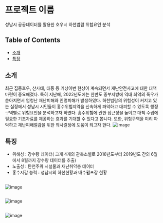 # 프로젝트 이름
성남시 공공데이터를 활용한 호우시 하천범람 위험요인 분석

## Table of Contents
- [소개](#소개)
- [특징](#특징)

## 소개
최근 집중호우, 산사태, 태풍 등 기상이변 현상이 계속되면서 재난안전사고에 대한 대책 마련이 중요해졌다.
특히 지난해, 2022년도에는 한반도 중부지방에 역대 최악의 폭우가 쏟아지면서 엄청난 재난피해와 인명피해가 발생하였다. 
하천범람의 위험성이 커지고 있는 실정에서 성남시 시민들이 홍수위험지역을 신속하게 파악하고 대피할 수 있도록 행정구역별로 위험요인을 분석하고자 하였다.
홍수위험에 관한 접근성을 높이고 대책 수립에 필요한 기초자료를 제공하는 효과를 기대할 수 있다고 봅니다. 
또한, 위험구역을 미리 파악하고 재난피해절감을 위한 의사결정에 도움이 되고자 한다.
![image](https://github.com/user-attachments/assets/9e069193-df7d-4e6b-b5f8-0ff230b3a6ce)
## 
## 특징
- 위해성 : 강수량 데이터( 크게 4개의 관측소별로 2016년도부터 2019년도 간의 6월에서 8월까지 강수량 데이터를 추출)
- 노출성 :  탄천주위 시설물과 재난취약층 데이터
- 홍수저감 능력 : 성남시의 하천현황과 배수펌프장 현황
##
![image](https://github.com/user-attachments/assets/0fe748dd-69b8-4d1e-adf2-99283aca5226)
## 
##
![image](https://github.com/user-attachments/assets/36636434-d16f-4992-9d33-c4b98edbebc5)
##
![image](https://github.com/user-attachments/assets/66c82e3b-deb0-481b-a919-b48de05a2f87)
##
